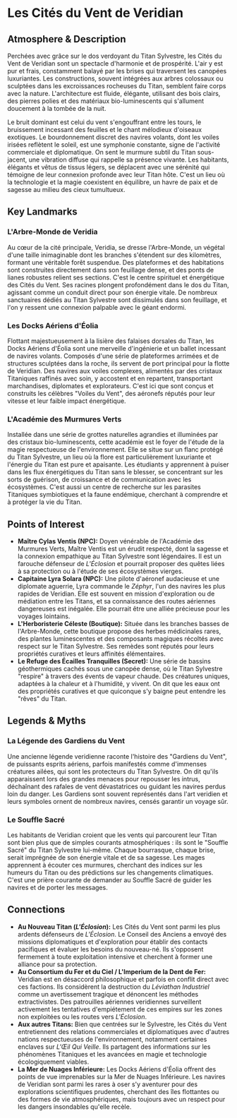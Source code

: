 # Les Cités du Vent de Veridian

## Atmosphere & Description
Perchées avec grâce sur le dos verdoyant du Titan Sylvestre, les Cités du Vent de Veridian sont un spectacle d'harmonie et de prospérité. L'air y est pur et frais, constamment balayé par les brises qui traversent les canopées luxuriantes. Les constructions, souvent intégrées aux arbres colossaux ou sculptées dans les excroissances rocheuses du Titan, semblent faire corps avec la nature. L'architecture est fluide, élégante, utilisant des bois clairs, des pierres polies et des matériaux bio-luminescents qui s'allument doucement à la tombée de la nuit.

Le bruit dominant est celui du vent s'engouffrant entre les tours, le bruissement incessant des feuilles et le chant mélodieux d'oiseaux exotiques. Le bourdonnement discret des navires volants, dont les voiles irisées reflètent le soleil, est une symphonie constante, signe de l'activité commerciale et diplomatique. On sent le murmure subtil du Titan sous-jacent, une vibration diffuse qui rappelle sa présence vivante. Les habitants, élégants et vêtus de tissus légers, se déplacent avec une sérénité qui témoigne de leur connexion profonde avec leur Titan hôte. C'est un lieu où la technologie et la magie coexistent en équilibre, un havre de paix et de sagesse au milieu des cieux tumultueux.

## Key Landmarks

### L'Arbre-Monde de Veridia
Au cœur de la cité principale, Veridia, se dresse l'Arbre-Monde, un végétal d'une taille inimaginable dont les branches s'étendent sur des kilomètres, formant une véritable forêt suspendue. Des plateformes et des habitations sont construites directement dans son feuillage dense, et des ponts de lianes robustes relient ses sections. C'est le centre spirituel et énergétique des Cités du Vent. Ses racines plongent profondément dans le dos du Titan, agissant comme un conduit direct pour son énergie vitale. De nombreux sanctuaires dédiés au Titan Sylvestre sont dissimulés dans son feuillage, et l'on y ressent une connexion palpable avec le géant endormi.

### Les Docks Aériens d'Éolia
Flottant majestueusement à la lisière des falaises dorsales du Titan, les Docks Aériens d'Éolia sont une merveille d'ingénierie et un ballet incessant de navires volants. Composés d'une série de plateformes arrimées et de structures sculptées dans la roche, ils servent de port principal pour la flotte de Veridian. Des navires aux voiles complexes, alimentés par des cristaux Titaniques raffinés avec soin, y accostent et en repartent, transportant marchandises, diplomates et explorateurs. C'est ici que sont conçus et construits les célèbres "Voiles du Vent", des aéronefs réputés pour leur vitesse et leur faible impact énergétique.

### L'Académie des Murmures Verts
Installée dans une série de grottes naturelles agrandies et illuminées par des cristaux bio-luminescents, cette académie est le foyer de l'étude de la magie respectueuse de l'environnement. Elle se situe sur un flanc protégé du Titan Sylvestre, un lieu où la flore est particulièrement luxuriante et l'énergie du Titan est pure et apaisante. Les étudiants y apprennent à puiser dans les flux énergétiques du Titan sans le blesser, se concentrant sur les sorts de guérison, de croissance et de communication avec les écosystèmes. C'est aussi un centre de recherche sur les parasites Titaniques symbiotiques et la faune endémique, cherchant à comprendre et à protéger la vie du Titan.

## Points of Interest

*   **Maître Cylas Ventis (NPC):** Doyen vénérable de l'Académie des Murmures Verts, Maître Ventis est un érudit respecté, dont la sagesse et la connexion empathique au Titan Sylvestre sont légendaires. Il est un farouche défenseur de *L'Éclosion* et pourrait proposer des quêtes liées à sa protection ou à l'étude de ses écosystèmes vierges.
*   **Capitaine Lyra Solara (NPC):** Une pilote d'aéronef audacieuse et une diplomate aguerrie, Lyra commande le *Zéphyr*, l'un des navires les plus rapides de Veridian. Elle est souvent en mission d'exploration ou de médiation entre les Titans, et sa connaissance des routes aériennes dangereuses est inégalée. Elle pourrait être une alliée précieuse pour les voyages lointains.
*   **L'Herboristerie Céleste (Boutique):** Située dans les branches basses de l'Arbre-Monde, cette boutique propose des herbes médicinales rares, des plantes luminescentes et des composants magiques récoltés avec respect sur le Titan Sylvestre. Ses remèdes sont réputés pour leurs propriétés curatives et leurs affinités élémentaires.
*   **Le Refuge des Écailles Tranquilles (Secret):** Une série de bassins géothermiques cachés sous une canopée dense, où le Titan Sylvestre "respire" à travers des évents de vapeur chaude. Des créatures uniques, adaptées à la chaleur et à l'humidité, y vivent. On dit que les eaux ont des propriétés curatives et que quiconque s'y baigne peut entendre les "rêves" du Titan.

## Legends & Myths

### La Légende des Gardiens du Vent
Une ancienne légende veridienne raconte l'histoire des "Gardiens du Vent", de puissants esprits aériens, parfois manifestés comme d'immenses créatures ailées, qui sont les protecteurs du Titan Sylvestre. On dit qu'ils apparaissent lors des grandes menaces pour repousser les intrus, déchaînant des rafales de vent dévastatrices ou guidant les navires perdus loin du danger. Les Gardiens sont souvent représentés dans l'art veridien et leurs symboles ornent de nombreux navires, censés garantir un voyage sûr.

### Le Souffle Sacré
Les habitants de Veridian croient que les vents qui parcourent leur Titan sont bien plus que de simples courants atmosphériques : ils sont le "Souffle Sacré" du Titan Sylvestre lui-même. Chaque bourrasque, chaque brise, serait imprégnée de son énergie vitale et de sa sagesse. Les mages apprennent à écouter ces murmures, cherchant des indices sur les humeurs du Titan ou des prédictions sur les changements climatiques. C'est une prière courante de demander au Souffle Sacré de guider les navires et de porter les messages.

## Connections

*   **Au Nouveau Titan (*L'Éclosion*):** Les Cités du Vent sont parmi les plus ardents défenseurs de *L'Éclosion*. Le Conseil des Anciens a envoyé des missions diplomatiques et d'exploration pour établir des contacts pacifiques et évaluer les besoins du nouveau-né. Ils s'opposent fermement à toute exploitation intensive et cherchent à former une alliance pour sa protection.
*   **Au Consortium du Fer et du Ciel / L'Imperium de la Dent de Fer:** Veridian est en désaccord philosophique et parfois en conflit direct avec ces factions. Ils considèrent la destruction du *Léviathan Industriel* comme un avertissement tragique et dénoncent les méthodes extractivistes. Des patrouilles aériennes veridiennes surveillent activement les tentatives d'empiétement de ces empires sur les zones non exploitées ou les routes vers *L'Éclosion*.
*   **Aux autres Titans:** Bien que centrées sur le Sylvestre, les Cités du Vent entretiennent des relations commerciales et diplomatiques avec d'autres nations respectueuses de l'environnement, notamment certaines enclaves sur *L'Œil Qui Veille*. Ils partagent des informations sur les phénomènes Titaniques et les avancées en magie et technologie écologiquement viables.
*   **La Mer de Nuages Inférieure:** Les Docks Aériens d'Éolia offrent des points de vue imprenables sur la Mer de Nuages Inférieure. Les navires de Veridian sont parmi les rares à oser s'y aventurer pour des explorations scientifiques prudentes, cherchant des îles flottantes ou des formes de vie atmosphériques, mais toujours avec un respect pour les dangers insondables qu'elle recèle.